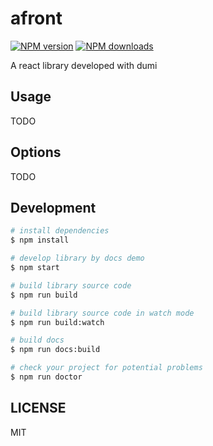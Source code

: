 # afront

[![NPM version](https://img.shields.io/npm/v/afront.svg?style=flat)](https://npmjs.org/package/afront)
[![NPM downloads](http://img.shields.io/npm/dm/afront.svg?style=flat)](https://npmjs.org/package/afront)

A react library developed with dumi

## Usage

TODO

## Options

TODO

## Development

```bash
# install dependencies
$ npm install

# develop library by docs demo
$ npm start

# build library source code
$ npm run build

# build library source code in watch mode
$ npm run build:watch

# build docs
$ npm run docs:build

# check your project for potential problems
$ npm run doctor
```

## LICENSE

MIT
